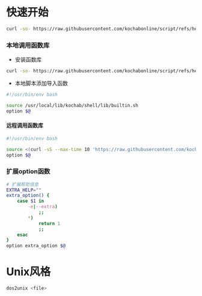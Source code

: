 # 快速开始

```bash
curl -so- https://raw.githubusercontent.com/kochabonline/script/refs/heads/master/shell/<xx>.sh | bash
```

### 本地调用函数库

- 安装函数库

```bash
curl -so- https://raw.githubusercontent.com/kochabonline/script/refs/heads/master/shell/install.sh | bash -s -- -i
```

- 本地脚本添加导入函数

```bash
#!/usr/bin/env bash

source /usr/local/lib/kochab/shell/lib/builtin.sh
option $@
```

#### 远程调用函数库

```bash
#!/usr/bin/env bash

source <(curl -sS --max-time 10 'https://raw.githubusercontent.com/kochabonline/script/refs/heads/master/shell/lib/builtin.sh')
option $@
```

### 扩展option函数

```bash
# 扩展帮助信息
EXTRA_HELP=""
extra_option() {
    case $1 in
        -e|--extra)
            ;;
        *)
            return 1
            ;;
    esac
}
option extra_option $@
```

# Unix风格

```bash
dos2unix <file>
```